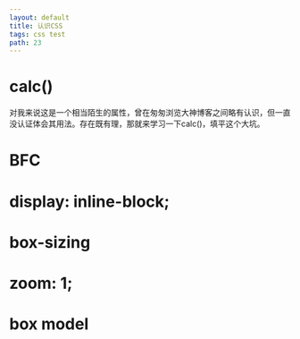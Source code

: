 ```yaml
---
layout: default
title: 认识CSS
tags: css test
path: 23
---
```


# calc()

对我来说这是一个相当陌生的属性，曾在匆匆浏览大神博客之间略有认识，但一直没认证体会其用法。存在既有理，那就来学习一下calc()，填平这个大坑。


# BFC

# display: inline-block;

# box-sizing

# zoom: 1;

# box model

# 